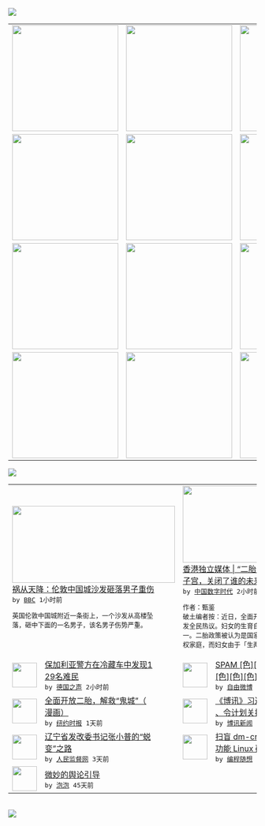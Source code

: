 

<a href="https://github.com/greatfire/z/raw/master/FreeBrowser.apk"><img src="https://raw.githubusercontent.com/greatfire/wiki/master/x/header.png" /></a><table><tr><td width="262" align="center" valign="center"><a href="https://github.com/greatfire/wiki/wiki/nyt" title="纽约时报中文网 国际纵览"><img src="https://raw.githubusercontent.com/greatfire/wiki/master/x/nyt_flag.png" width="215"/></a></td><td width="262" align="center" valign="center"><a href="https://github.com/greatfire/wiki/wiki/dw" title=""><img src="https://raw.githubusercontent.com/greatfire/wiki/master/x/dw_flag.png" width="215"/></a></td><td width="262" align="center" valign="center"><a href="https://github.com/greatfire/wiki/wiki/rmjd" title=""><img src="https://raw.githubusercontent.com/greatfire/wiki/master/x/rmjd_flag.png" width="215"/></a></td></tr><tr><td width="262" align="center" valign="center"><a href="https://github.com/paopaonetizen/website" title="泡泡 - 未经审查的互联网信息"><img src="https://raw.githubusercontent.com/greatfire/wiki/master/x/pp_flag.png" width="215"/></a></td><td width="262" align="center" valign="center"><a href="https://github.com/getlantern/mirror" title="以及自由微博和GreatFire.org官方中文论坛"><img src="https://raw.githubusercontent.com/greatfire/wiki/master/x/lantern_flag.png" width="215"/></a></td><td width="262" align="center" valign="center"><a href="https://github.com/cdtmirrors/m/" title=""><img src="https://raw.githubusercontent.com/greatfire/wiki/master/x/cdt_flag.png" width="215"/></a></td></tr><tr><td width="262" align="center" valign="center"><a href="https://github.com/program-think/blog" title="编程随想的博客"><img src="https://raw.githubusercontent.com/greatfire/wiki/master/x/pt_flag.png" width="215"/></a></td><td width="262" align="center" valign="center"><a href="https://github.com/greatfire/wiki/wiki/bbc" title=""><img src="https://raw.githubusercontent.com/greatfire/wiki/master/x/bbc_flag.png" width="215"/></a></td><td width="262" align="center" valign="center"><a href="https://github.com/freeweibo/s" title="自由微博 - 匿名和不受屏蔽的新浪微博搜索"><img src="https://raw.githubusercontent.com/greatfire/wiki/master/x/fw_flag.png" width="215"/></a></td></tr><tr><td width="262" align="center" valign="center"><a href="https://github.com/greatfire/wiki/wiki/google" title=""><img src="https://raw.githubusercontent.com/greatfire/wiki/master/x/google_flag.png" width="215"/></a></td><td width="262" align="center" valign="center"><a href="https://github.com/bxnews/boxun" title=""><img src="https://raw.githubusercontent.com/greatfire/wiki/master/x/bx_flag.png" width="215"/></a></td><td width="262" align="center" valign="center"><a href="https://github.com/greatfire/wiki/wiki/open-source" title="欢迎访问GreatFire.org开发者项目网站"><img src="https://raw.githubusercontent.com/greatfire/wiki/master/x/open-source_flag.png" width="215"/></a></td></tr></table><img src="https://raw.githubusercontent.com/greatfire/wiki/master/x/newsfeed text.png" /><table cols="4"><tr><td colspan="2" width="380"><a href="http://www.bbc.com/zhongwen/simp/uk/2015/10/151031_uk_sofa_falls_from_building"><img src="http://a.files.bbci.co.uk/worldservice/live/assets/images/2015/10/31/151031205536_sofa_on_wardour_street_144x81_kierraliew_nocredit.jpg" width="330" height="156"/></a></br><a href="http://www.bbc.com/zhongwen/simp/uk/2015/10/151031_uk_sofa_falls_from_building">祸从天降：伦敦中国城沙发砸落男子重伤</a></br><kbd> by <a href="http://www.bbc.co.uk/zhongwen/simp">BBC</a> 1小时前 </kbd></br><pre>英国伦敦中国城附近一条街上，一个沙发从高楼坠<br/>落，砸中下面的一名男子，该名男子伤势严重。</pre></td><td colspan="2" width="380"><a href="http://feedproxy.google.com/~r/chinadigitaltimes/OEcc/~3/C2WB3B1pUSE/"><img src="http://chinadigitaltimes.net/chinese/files/2015/10/7c9d2b7bgw1ewkadfqv98j20b4083dgg.jpg" width="330" height="156"/></a></br><a href="http://feedproxy.google.com/~r/chinadigitaltimes/OEcc/~3/C2WB3B1pUSE/">香港独立媒体 | “二胎”政策开放了谁的<br/>子宫，关闭了谁的未来？</a></br><kbd> by <a href="http://chinadigitaltimes.net/chinese/">中国数字时代</a> 2小时前 </kbd></br><pre>作者：甄鉴
破土编者按：近日，全面开放二胎引<br/>发全民热议。妇女的生育自主权成为讨论的焦点之<br/>一。二胎政策被认为是国家将女人的子宫退给了父<br/>权家庭，而妇女由于「生两个」...</pre></td></tr><tr><td><img src="http://www.dw.com/image/0,,18683693_302,00.jpg" width="50" height="50"/></td><td width="280"><a href="http://dw.com/p/1Gxn3?maca=chi-GK-text-greatfire-all-chinese-15625-xml-mrss">保加利亚警方在冷藏车中发现1<br/>29名难民</a></br><kbd> by <a href="http://dw.de">德国之声</a> 2小时前 </kbd></td><td><img src="https://raw.githubusercontent.com/greatfire/wiki/master/x/fw_logo.png" width="50" height="50"/></td><td width="280"><a href="https://freeweibo.com/weibo/3904180827480545">SPAM [色][色][色]<br/>[色][色][色]</a></br><kbd> by <a href="https://freeweibo.com/">自由微博</a> 5小时前 </kbd></td></tr><tr><td><img src="https://raw.githubusercontent.com/greatfire/wiki/master/x/nyt_logo.png" width="50" height="50"/></td><td width="280"><a href="https://d3qlz4p8smvoli.cloudfront.net/opinion/20151031/c31chappatte/">全面开放二胎，解救“鬼城”（<br/>漫画）</a></br><kbd> by <a href="http://m.cn.nytimes.com/">纽约时报</a> 1天前 </kbd></td><td><img src="http://www.boxun.com/news/images/2015/10/201510301250china1.jpg" width="50" height="50"/></td><td width="280"><a href="http://www.boxun.com/news/gb/china/2015/10/201510301250.shtml">《博讯》习近平访美被假项目骗<br/>、令计划关押地曝光</a></br><kbd> by <a href="http://www.boxun.com">博讯新闻</a> 2天前 </kbd></td></tr><tr><td><img src="http://www.rmjdw.com/uploads/allimg/151029/0Q95B362-0.jpg" width="50" height="50"/></td><td width="280"><a href="http://www.rmjdw.com//fanfuqianshao/20151029/15225.html">辽宁省发改委书记张小普的“蜕<br/>变”之路 </a></br><kbd> by <a href="http://www.rmjdw.com/">人民监督网</a> 3天前 </kbd></td><td><img src="https://raw.githubusercontent.com/greatfire/wiki/master/x/pt_logo.png" width="50" height="50"/></td><td width="280"><a href="http://feedproxy.google.com/~r/programthink/~3/k9TA0Sb7Q7o/dm-crypt-cryptsetup.html">扫盲 dm-crypt——多<br/>功能 Linux 磁盘...</a></br><kbd> by <a href="http://program-think.blogspot.com">编程随想</a> 5天前 </kbd></td></tr><tr><td><img src="https://raw.githubusercontent.com/greatfire/wiki/master/x/pp_logo.png" width="50" height="50"/></td><td width="280"><a href="https://pao-pao.net/article/626">微妙的舆论引导</a></br><kbd> by <a href="https://pao-pao.net">泡泡</a> 45天前 </kbd></td></table></br><a href="https://github.com/greatfire/z/raw/master/FreeBrowser.apk"><img src="https://raw.githubusercontent.com/greatfire/wiki/master/x/download app.png" /></a>